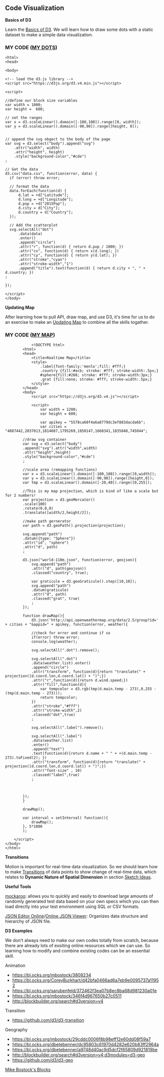 ## Code Visualization

**Basics of D3**

Learn the [Basics of D3](https://github.com/zachpino/realtimespace/tree/master/week5). We will learn how to draw some dots with a static dataset to make a simple data visualization.

### MY CODE ([MY DOTS](http://shangyanyan.me/scatter/))
```
<html>
<head>

<body>

<!-- load the d3.js library -->     
<script src="https://d3js.org/d3.v4.min.js"></script>

<script>

//define our block size variables
var width = 1000;
var height =  600;

// set the ranges
var x = d3.scaleLinear().domain([-180,180]).range([0, width]);
var y = d3.scaleLinear().domain([-90,90]).range([height, 0]);


// append the svg obgect to the body of the page
var svg = d3.select("body").append("svg")
    .attr("width", width)
    .attr("height", height)
    .style("background-color","#cde")
;

// Get the data
d3.csv("data.csv", function(error, data) {
  if (error) throw error;

  // format the data
  data.forEach(function(d) {
      d.lat = +d["Latitude"];
      d.long = +d["Longitude"];
      d.pop = +d["2015Pop"];
      d.city = d["City"];
      d.country = d["Country"];
  });

  // Add the scatterplot
  svg.selectAll("dot")
      .data(data)
      .enter()
      .append("circle")
      .attr("r", function(d) { return d.pop / 1000; })
      .attr("cx", function(d) { return x(d.long); })
      .attr("cy", function(d) { return y(d.lat); })
      .attr("stroke","cyan")
      .attr("stroke-width","1")
      .append("title").text(function(d) { return d.city + ", " + d.country; })
;

});

</script>
</body>
```

**Updating Map**

After learning how to pull API, draw map, and use D3, it's time for us to do an exercise to make an [Updating Map](https://github.com/zachpino/realtimespace/tree/master/week6) to combine all the skills togather. 

### MY CODE ([MY MAP](http://shangyanyan.me/REALTIMEMAP/))
```
	        <!DOCTYPE html>
		<html>
		<head>
			<title>Realtime Map</title>
			<style>
				.label{font-family:'menlo';fill: #fff;}
				.country {fill:#acb; stroke: #fff; stroke-width:.5px;}
				#sphere{fill:#268; stroke: #fff; stroke-width:3px;}
				.grat {fill:none; stroke: #fff; stroke-width:.5px;}
			</style>
		</head>
		<body>
			<script src="https://d3js.org/d3.v4.js"></script>

			<script>
				var width = 1200;
				var height = 600;

				var apikey = "5578ca60f4a6a8779dc3ef883dacda6b";
				var cities = "4887442,2037013,1814087,1795269,1850147,1668341,1835848,745044";

		//draw svg container
		var svg = d3.select("body")
		.append("svg").attr("width",width)
		.attr("height",height)
		.style("background-color","#cde")
		;

		//scale area (remapping functions)
		var x = d3.scaleLinear().domain([-180,180]).range([0,width]);
		var y = d3.scaleLinear().domain([-90,90]).range([height,0]);
		var tmp = d3.scaleLinear().domain([-20,40]).range([0,255]);

        //This is my map projection, which is kind of like a scale but for 2 numbers!
        var projection = d3.geoMercator()
        .scale(100)
        .rotate(0,0,0)
        .translate([width/2,height/2]);

        //make path gernerator
        var path = d3.geoPath().projection(projection);

        svg.append("path")
        .datum({type: "Sphere"})
        .attr("id", "sphere")
        .attr("d", path)
        ;
        
        d3.json("world-110m.json", function(error, geojson){
        	svg.append("path")
        	.attr("d", path(geojson))
        	.classed("country", true);

        	var graticule = d3.geoGraticule().step([10,10]);
        	svg.append("path")
        	.datum(graticule)
        	.attr("d", path)
        	.classed("grat", true)
        	;
        });

        function drawMap(){
        	d3.json('http://api.openweathermap.org/data/2.5/group?id=' + cities + "&appid=" + apikey, function(error, weather){

		    //check for error and continue if so
		    if(error) throw error;
		    console.log(weather);

		    svg.selectAll(".dot").remove();

		    svg.selectAll(".dot")
		    .data(weather.list).enter()
		    .append("circle")
		    .attr("transform", function(d){return "translate(" + projection([d.coord.lon,d.coord.lat]) + ")";})
		    .attr("r",function(d){return d.wind.speed;})
		    .attr("fill",function(d){
		    	var tempcolor = d3.rgb(tmp(d.main.temp - 273),0,255 - (tmp(d.main.temp - 273)));
		    	return tempcolor;
		    })
		    .attr("stroke","#fff")
		    .attr("stroke-width",2)
		    .classed("dot",true)
		    ;

		    svg.selectAll(".label").remove();
		    
		    svg.selectAll(".label")
		    .data(weather.list)
		    .enter()
		    .append("text")
		    .text(function(d){return d.name + " " + +(d.main.temp - 273).toFixed(2); })
		    .attr("transform", function(d){return "translate(" + projection([d.coord.lon,d.coord.lat]) + ")";})
		    .attr("font-size" , 10)
		    .classed("label",true)
		    ;



		});
        }

        drawMap();

        var interval = setInterval( function(){
        	drawMap();
        }, 5*1000
        );

    </script>
</body>
</html>
```

**Transitions**

Motion is important for real-time data visualization. So we should learn how to make [Transitions](https://github.com/zachpino/realtimespace/tree/master/week8) of data points to show change of real-time data, which relates to **Dynamic Nature of Spatial Dimension** in section [Sketch Ideas](sketch.md).

**Useful Tools**

[mockaroo](https://www.mockaroo.com/): allows you to quickly and easily to download large amounts of randomly generated test data based on your own specs which you can then load directly into your test environment using SQL or CSV formats.

[JSON Editor Online](http://www.jsoneditoronline.org/)/[Online JSON Viewer](http://jsonviewer.stack.hu/): Organizes data structure and hierarchy of JSON file.

**D3 Examples**

We don't always need to make our own codes totally from scratch, because there are already lots of exsiting online resources which we can use. So learning how to modify and combine existing codes can be an essential skill.

Animation

- https://bl.ocks.org/mbostock/3808234
- https://bl.ocks.org/CoreyBurkhart/d42bfa0466ad6a7eb9e0095737a11952
- https://bl.ocks.org/sarubenfeld/372462f3ea07b8ec8ba68d981230a01e
- https://bl.ocks.org/mbostock/346f4d967650b27c0511
- http://blockbuilder.org/search#d3version=v4

Transition

- https://github.com/d3/d3-transition

Geography

- https://bl.ocks.org/mbostock/29cddc0006f8b98eff12e60dd08f59a7
- https://bl.ocks.org/dbetebenner/dc95803c61970d4282e620b83ff2964a
- https://bl.ocks.org/dbetebenner/a9748d40ac9d5dcf2f65809d921819be
- http://blockbuilder.org/search#d3version=v4;d3modules=d3-geo
- https://github.com/d3/d3-geo

[Mike Bostock's Blocks](https://bl.ocks.org/mbostock)
